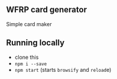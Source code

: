 ## WFRP card generator
Simple card maker

## Running locally
- clone this
- `npm i --save`
- `npm start` (starts `browsify` and `reload`e)